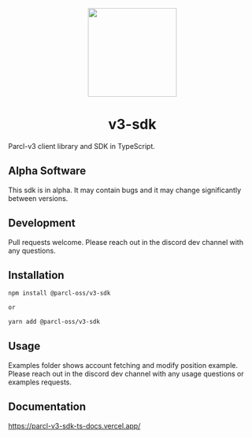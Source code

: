 <div align="center">
<img height="180" src="https://app.parcl.co/favicon.png"/>
<h1>v3-sdk</h1>
</div>

Parcl-v3 client library and SDK in TypeScript.

## Alpha Software

This sdk is in alpha. It may contain bugs and it may change significantly between versions.

## Development

Pull requests welcome. Please reach out in the discord dev channel with any questions.

## Installation

```bash
npm install @parcl-oss/v3-sdk

or

yarn add @parcl-oss/v3-sdk
```

## Usage

Examples folder shows account fetching and modify position example. Please reach out in the discord dev channel with any usage questions or examples requests.

## Documentation

https://parcl-v3-sdk-ts-docs.vercel.app/
